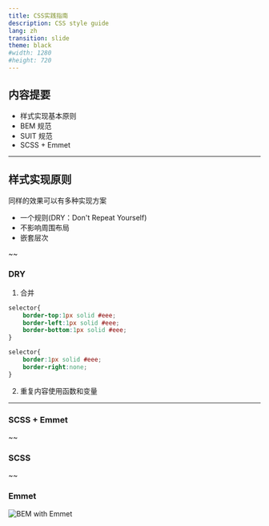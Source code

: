 ```yaml
---
title: CSS实践指南
description: CSS style guide
lang: zh
transition: slide
theme: black
#width: 1280
#height: 720
---
```




## 内容提要

* 样式实现基本原则
* BEM 规范
* SUIT 规范
* SCSS + Emmet  

----

## 样式实现原则
同样的效果可以有多种实现方案

* 一个规则(DRY：Don't Repeat Yourself)
* 不影响周围布局
* 嵌套层次

~~

### DRY
1. 合并
```css
selector{
    border-top:1px solid #eee;
    border-left:1px solid #eee;
    border-bottom:1px solid #eee;
}
```
```css
selector{
    border:1px solid #eee;
    border-right:none;
}
```
2. 重复内容使用函数和变量


------------

### SCSS + Emmet

~~

### SCSS

~~
### Emmet

![BEM with Emmet](https://pawelgrzybek.com/photos/2015-10-17-3.gif)